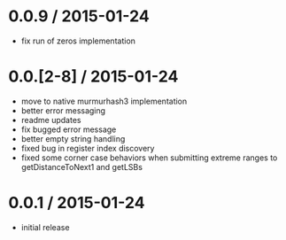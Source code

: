 0.0.9 / 2015-01-24
==========================
* fix run of zeros implementation

0.0.[2-8] / 2015-01-24
==========================
* move to native murmurhash3 implementation
* better error messaging
* readme updates
* fix bugged error message
* better empty string handling
* fixed bug in register index discovery
* fixed some corner case behaviors when submitting extreme ranges to getDistanceToNext1 and getLSBs

0.0.1 / 2015-01-24
==================
* initial release
